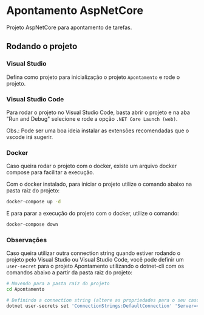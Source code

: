 # Apontamento AspNetCore

Projeto AspNetCore para apontamento de tarefas.

## Rodando o projeto

### Visual Studio

Defina como projeto para inicialização o projeto `Apontamento` e rode o projeto.

### Visual Studio Code

Para rodar o projeto no Visual Studio Code, basta abrir o projeto e na aba "Run and Debug" selecione e rode a opção `.NET Core Launch (web)`.

Obs.: Pode ser uma boa ideia instalar as extensões recomendadas que o vscode irá sugerir.

### Docker

Caso queira rodar o projeto com o docker, existe um arquivo docker compose para facilitar a execução.

Com o docker instalado, para iniciar o projeto utilize o comando abaixo na pasta raiz do projeto:

```bash
docker-compose up -d
```

E para parar a execução do projeto com o docker, utilize o comando:

```bash
docker-compose down
```

### Observações

Caso queira utilizar outra connection string quando estiver rodando o projeto pelo Visual Studio ou Visual Studio Code, você pode definir um `user-secret` para o projeto Apontamento utilizando o dotnet-cli com os comandos abaixo a partir da pasta raiz do projeto:

```bash
# Movendo para a pasta raiz do projeto
cd Apontamento

# Definindo a connection string (altere as propriedades para o seu caso)
dotnet user-secrets set 'ConnectionStrings:DefaultConnection' 'Server=<SEU_SERVER>,<PORTA>;Database=aspnet-Apontamento;User Id=<USER_NAME>;Password=<SENHA>'
```

<!-- ## License -->
<!-- TODO: Adicionar licensa... talvez essa https://pt.wikipedia.org/wiki/Beerware -->
